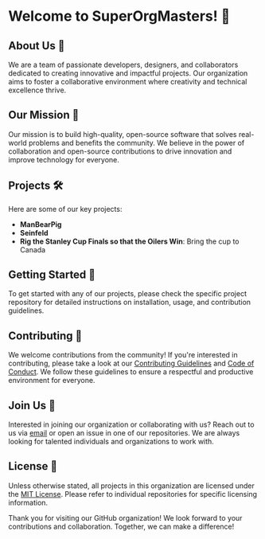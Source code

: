 # Welcome to SuperOrgMasters! 🎉

## About Us 🏢

We are a team of passionate developers, designers, and collaborators dedicated to creating innovative and impactful projects. Our organization aims to foster a collaborative environment where creativity and technical excellence thrive.

## Our Mission 🚀

Our mission is to build high-quality, open-source software that solves real-world problems and benefits the community. We believe in the power of collaboration and open-source contributions to drive innovation and improve technology for everyone.

## Projects 🛠️

Here are some of our key projects:

- **ManBearPig**
- **Seinfeld**
- **Rig the Stanley Cup Finals so that the Oilers Win**: Bring the cup to Canada


## Getting Started 🌟

To get started with any of our projects, please check the specific project repository for detailed instructions on installation, usage, and contribution guidelines.

## Contributing 🤝

We welcome contributions from the community! If you're interested in contributing, please take a look at our [Contributing Guidelines](Contributing.md) and [Code of Conduct](CODE_OF_CONDUCT.md). We follow these guidelines to ensure a respectful and productive environment for everyone.

## Join Us 👥

Interested in joining our organization or collaborating with us? Reach out to us via [email](mailto:techsupport.charles@gmail.com) or open an issue in one of our repositories. We are always looking for talented individuals and organizations to work with.

## License 📜

Unless otherwise stated, all projects in this organization are licensed under the [MIT License](LICENSE). Please refer to individual repositories for specific licensing information.

Thank you for visiting our GitHub organization! We look forward to your contributions and collaboration. Together, we can make a difference!


